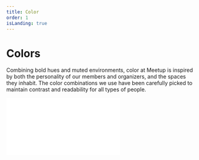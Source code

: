 ```yaml
---
title: Color
order: 1
isLanding: true
---
```


# Colors
Combining bold hues and muted environments, color at Meetup is inspired by both the personality of our members and organizers, and the spaces they inhabit. The color combinations we use have been carefully picked to maintain contrast and readability for all types of people.

<iframe src="/color" frameborder="0" onload="resizeIframe(this)" class="__docs_iframe"></iframe>

